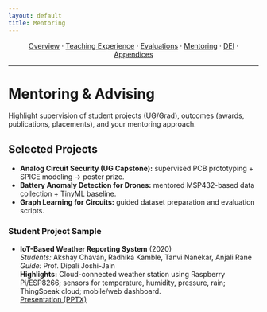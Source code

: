 ```yaml
---
layout: default
title: Mentoring
---
```



<p align="center">
  <a href="/index.html">Overview</a> ·
  <a href="/teaching.html">Teaching Experience</a> ·
  <a href="/evaluations.html">Evaluations</a> ·
  <a href="/mentoring.html">Mentoring</a> ·
  <a href="/dei.html">DEI</a> ·
  <a href="/appendices.html">Appendices</a>
</p>
<hr/>


# Mentoring & Advising

Highlight supervision of student projects (UG/Grad), outcomes (awards, publications, placements), and your mentoring approach.

## Selected Projects
- **Analog Circuit Security (UG Capstone):** supervised PCB prototyping + SPICE modeling → poster prize.
- **Battery Anomaly Detection for Drones:** mentored MSP432-based data collection + TinyML baseline.
- **Graph Learning for Circuits:** guided dataset preparation and evaluation scripts.

### Student Project Sample
- **IoT-Based Weather Reporting System** (2020)  
  *Students:* Akshay Chavan, Radhika Kamble, Tanvi Nanekar, Anjali Rane  
  *Guide:* Prof. Dipali Joshi-Jain  
  **Highlights:** Cloud-connected weather station using Raspberry Pi/ESP8266; sensors for temperature, humidity, pressure, rain; ThingSpeak cloud; mobile/web dashboard.  
  [Presentation (PPTX)](/assets/IoT_Weather_Project.pptx)
